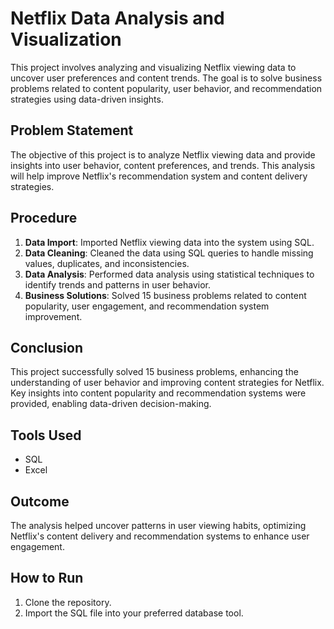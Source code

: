 # Netflix Data Analysis and Visualization

This project involves analyzing and visualizing Netflix viewing data to uncover user preferences and content trends. The goal is to solve business problems related to content popularity, user behavior, and recommendation strategies using data-driven insights.

## Problem Statement
The objective of this project is to analyze Netflix viewing data and provide insights into user behavior, content preferences, and trends. This analysis will help improve Netflix's recommendation system and content delivery strategies.

## Procedure
1. **Data Import**: Imported Netflix viewing data into the system using SQL.
2. **Data Cleaning**: Cleaned the data using SQL queries to handle missing values, duplicates, and inconsistencies.
3. **Data Analysis**: Performed data analysis using statistical techniques to identify trends and patterns in user behavior.
4. **Business Solutions**: Solved 15 business problems related to content popularity, user engagement, and recommendation system improvement.

## Conclusion
This project successfully solved 15 business problems, enhancing the understanding of user behavior and improving content strategies for Netflix. Key insights into content popularity and recommendation systems were provided, enabling data-driven decision-making.

## Tools Used
- SQL
- Excel

## Outcome
The analysis helped uncover patterns in user viewing habits, optimizing Netflix's content delivery and recommendation systems to enhance user engagement.

## How to Run
1. Clone the repository.
2. Import the SQL file into your preferred database tool.
